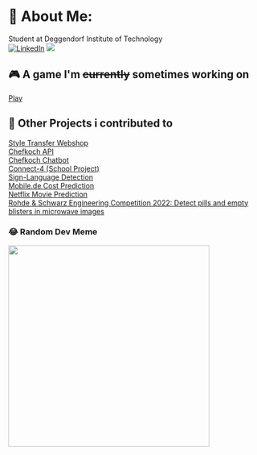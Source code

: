 # 💫 About Me:
Student at Deggendorf Institute of Technology\
[![LinkedIn](https://img.shields.io/badge/LinkedIn-%230077B5.svg?logo=linkedin&logoColor=white)](https://linkedin.com/in/https://www.linkedin.com/in/florian-eder-9028b6239/) ![](https://komarev.com/ghpvc/?username=FlorianEder&color=brightgreen) 

## 🎮 A game I'm ~~currently~~ sometimes working on
[Play](https://florianeder.github.io/)

## 🤝 Other Projects i contributed to
[Style Transfer Webshop](https://github.com/THDMoritzEnderle/Style-Transfert-Webshop)\
[Chefkoch API](https://github.com/THDMoritzEnderle/chefkoch)\
[Chefkoch Chatbot](https://github.com/THDMoritzEnderle/chefbot)\
[Connect-4 (School Project)](https://github.com/THDMoritzEnderle/connect-4)\
[Sign-Language Detection](https://github.com/THDMoritzEnderle/Sign-language)\
[Mobile.de Cost Prediction](https://github.com/THDMoritzEnderle/Mobile.de)\
[Netflix Movie Prediction](https://github.com/THDMoritzEnderle/netflix_prediction)\
[Rohde & Schwarz Engineering Competition 2022: Detect pills and empty blisters in microwave images](https://github.com/THDMoritzEnderle/detect-the-difference)

### 😂 Random Dev Meme
<img src='https://randommeme-five.vercel.app/' style="height: 400px;"/>
